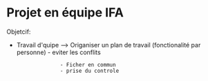 # Projet en équipe IFA 

Objetcif: 

- Travail d'quipe --> Origaniser un plan de travail (fonctionalité par personne) 
                    - eviter les conflits
                    
                    - Ficher en commun 
                    - prise du controle
                    

